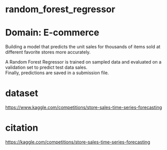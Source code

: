 # random_forest_regressor <br>
# Domain: E-commerce
Building a model that predicts the unit sales for thousands of items sold at different favorite stores more accurately.<br>

A Random Forest Regressor is trained on sampled data and evaluated on a validation set to predict test data sales.<br>
Finally, predictions are saved in a submission file.<br>

# dataset 
https://www.kaggle.com/competitions/store-sales-time-series-forecasting

# citation
https://kaggle.com/competitions/store-sales-time-series-forecasting
